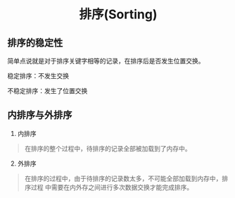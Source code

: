 # <center> 排序(Sorting)

## 排序的稳定性
简单点说就是对于排序关键字相等的记录，在排序后是否发生位置交换。

稳定排序：不发生交换

不稳定排序：发生了位置交换

## 内排序与外排序
1. 内排序
> 在排序的整个过程中，待排序的记录全部被加载到了内存中。

2. 外排序
> 在排序的过程中，由于待排序的记录数太多，不可能全部加载到内存中，排序过程
> 中需要在内外存之间进行多次数据交换才能完成排序。
